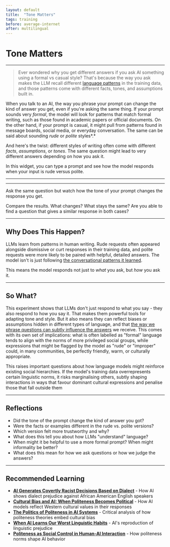 ```yaml
---
layout: default
title:  "Tone Matters"
tags: training
before: average-internet
after: multilingual
---
```


# **Tone Matters**

---

> Ever wondered why you get different answers if you ask AI something using a formal vs casual style? That's because the way you ask makes the LLM recall different [language patterns](https://arxiv.org/abs/2402.14531) in the training data, and those patterns come with different facts, tones, and assumptions built in.

When you talk to an AI, the way you phrase your prompt can change the kind of answer you get, even if you're asking the same thing. If your prompt sounds very *formal*, the model will look for patterns that match formal writing, such as those found in academic papers or official documents. On the other hand, if your prompt is casual, it might pull from patterns found in message boards, social media, or everyday conversation. The same can be said about sounding *rude* or *polite* styles*.* 

And here's the twist: different styles of writing often come with different *facts*, *assumptions*, or *tones*. The same question might lead to very different answers depending on how you ask it.

In this widget, you can type a prompt and see how the model responds when your input is rude versus polite.

---

<script
	type="module"
	src="https://gradio.s3-us-west-2.amazonaws.com/5.23.3/gradio.js"
></script>

<gradio-app src="https://willsh1997-politeness-demo.hf.space"></gradio-app>

---

Ask the same question but watch how the tone of your prompt changes the response you get.

Compare the results. What changes? What stays the same? Are you able to find a question that gives a similar response in both cases?

---

## Why Does This Happen?

LLMs learn from patterns in human writing. Rude requests often appeared alongside dismissive or curt responses in their training data, and polite requests were more likely to be paired with helpful, detailed answers. The model isn't is just following [the conversational patterns it learned](https://direct.mit.edu/coli/article/50/3/1097/121961/Bias-and-Fairness-in-Large-Language-Models-A).

This means the model responds not just to *what* you ask, but *how* you ask it.

---

## So What?

This experiment shows that LLMs don't just respond to what you say - they also respond to how you say it. That makes them powerful tools for adapting tone and style. But it also means they can reflect biases or assumptions hidden in different types of language, and that [the way we phrase questions can subtly influence the answers](https://ai-analytics.wharton.upenn.edu/generative-ai-labs/research-and-technical-reports/tech-report-prompt-engineering-is-complicated-and-contingent) we receive. This comes with its own set of implications: what is often labelled as "formal" language tends to align with the norms of more privileged social groups, while expressions that might be flagged by the model as "rude" or "improper" could, in many communities, be perfectly friendly, warm, or culturally appropriate.

This raises important questions about how language models might reinforce existing social hierarchies. If the model's training data overrepresents certain linguistic norms, it risks marginalising others, subtly shaping interactions in ways that favour dominant cultural expressions and penalise those that fall outside them

---

## Reflections

* Did the tone of the prompt change the kind of answer you got?
* Were the facts or examples different in the rude vs. polite versions?
* Which version felt more trustworthy and why?
* What does this tell you about how LLMs "understand" language?
* When might it be helpful to use a more formal prompt? When might informality be better?
* What does this mean for how we ask questions or how we judge the answers?

---

## Recommended Learning

* [**AI Generates Covertly Racist Decisions Based on Dialect**](https://www.nature.com/articles/s41586-024-07856-5) - How AI shows dialect prejudice against African American English speakers
* [**Cultural Bias and AI: When Politeness Becomes Political**](https://academic.oup.com/pnasnexus/article/3/9/pgae346/7756548) - How AI models reflect Western cultural values in their responses
* [**The Politics of Politeness in AI Systems**](https://www.sciencedirect.com/science/article/abs/pii/S038800011830069X) - Critical analysis of how politeness theories embed cultural bias
* [**When AI Learns Our Worst Linguistic Habits**](https://news.uchicago.edu/story/ai-biased-against-speakers-african-american-english-study-finds) - AI's reproduction of linguistic prejudice
* [**Politeness as Social Control in Human-AI Interaction**](https://link.springer.com/article/10.1007/s10462-023-10540-1) - How politeness norms shape AI behavior
